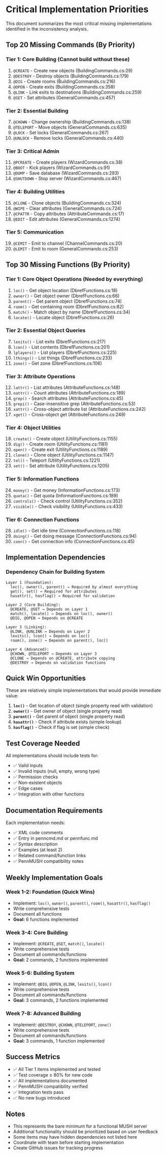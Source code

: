 # Critical Implementation Priorities

This document summarizes the most critical missing implementations identified in the inconsistency analysis.

## Top 20 Missing Commands (By Priority)

### Tier 1: Core Building (Cannot build without these)
1. `@CREATE` - Create new objects (BuildingCommands.cs:29)
2. `@DESTROY` - Destroy objects (BuildingCommands.cs:179)
3. `@DIG` - Create rooms (BuildingCommands.cs:216)
4. `@OPEN` - Create exits (BuildingCommands.cs:358)
5. `@LINK` - Link exits to destinations (BuildingCommands.cs:259)
6. `@SET` - Set attributes (GeneralCommands.cs:457)

### Tier 2: Essential Building
7. `@CHOWN` - Change ownership (BuildingCommands.cs:138)
8. `@TELEPORT` - Move objects (GeneralCommands.cs:635)
9. `@LOCK` - Set locks (GeneralCommands.cs:267)
10. `@UNLOCK` - Remove locks (GeneralCommands.cs:440)

### Tier 3: Critical Admin
11. `@PCREATE` - Create players (WizardCommands.cs:38)
12. `@BOOT` - Kick players (WizardCommands.cs:91)
13. `@DUMP` - Save database (WizardCommands.cs:293)
14. `@SHUTDOWN` - Stop server (WizardCommands.cs:467)

### Tier 4: Building Utilities
15. `@CLONE` - Clone objects (BuildingCommands.cs:324)
16. `@WIPE` - Clear attributes (GeneralCommands.cs:724)
17. `@CPATTR` - Copy attributes (AttributeCommands.cs:17)
18. `@EDIT` - Edit attributes (GeneralCommands.cs:1274)

### Tier 5: Communication
19. `@CEMIT` - Emit to channel (ChannelCommands.cs:20)
20. `@LEMIT` - Emit to room (GeneralCommands.cs:253)

## Top 30 Missing Functions (By Priority)

### Tier 1: Core Object Operations (Needed by everything)
1. `loc()` - Get object location (DbrefFunctions.cs:18)
2. `owner()` - Get object owner (DbrefFunctions.cs:66)
3. `parent()` - Get parent object (DbrefFunctions.cs:74)
4. `room()` - Get containing room (DbrefFunctions.cs:82)
5. `match()` - Match object by name (DbrefFunctions.cs:34)
6. `locate()` - Locate object (DbrefFunctions.cs:26)

### Tier 2: Essential Object Queries
7. `lexits()` - List exits (DbrefFunctions.cs:217)
8. `lcon()` - List contents (DbrefFunctions.cs:201)
9. `lplayers()` - List players (DbrefFunctions.cs:225)
10. `lthings()` - List things (DbrefFunctions.cs:233)
11. `zone()` - Get zone (DbrefFunctions.cs:106)

### Tier 3: Attribute Operations
12. `lattr()` - List attributes (AttributeFunctions.cs:148)
13. `nattr()` - Count attributes (AttributeFunctions.cs:189)
14. `grep()` - Search attributes (AttributeFunctions.cs:45)
15. `grepi()` - Case-insensitive grep (AttributeFunctions.cs:53)
16. `xattr()` - Cross-object attribute list (AttributeFunctions.cs:242)
17. `xget()` - Cross-object get (AttributeFunctions.cs:249)

### Tier 4: Object Utilities
18. `create()` - Create object (UtilityFunctions.cs:1155)
19. `dig()` - Create room (UtilityFunctions.cs:1181)
20. `open()` - Create exit (UtilityFunctions.cs:1189)
21. `clone()` - Clone object (UtilityFunctions.cs:1147)
22. `tel()` - Teleport (UtilityFunctions.cs:1221)
23. `set()` - Set attribute (UtilityFunctions.cs:1205)

### Tier 5: Information Functions
24. `money()` - Get money (InformationFunctions.cs:173)
25. `quota()` - Get quota (InformationFunctions.cs:189)
26. `controls()` - Check control (UtilityFunctions.cs:352)
27. `visible()` - Check visibility (UtilityFunctions.cs:433)

### Tier 6: Connection Functions
28. `idle()` - Get idle time (ConnectionFunctions.cs:118)
29. `doing()` - Get doing message (ConnectionFunctions.cs:94)
30. `conn()` - Get connection info (ConnectionFunctions.cs:45)

## Implementation Dependencies

### Dependency Chain for Building System

```
Layer 1 (Foundation):
  loc(), owner(), parent() → Required by almost everything
  get(), set() → Required for attributes
  hasattr(), hasflag() → Required for validation

Layer 2 (Core Building):
  @CREATE, @SET → Depends on Layer 1
  match(), locate() → Depends on loc(), owner()
  @DIG, @OPEN → Depends on @CREATE

Layer 3 (Linking):
  @LINK, @UNLINK → Depends on Layer 2
  lexits(), lcon() → Depends on loc()
  room(), zone() → Depends on parent(), loc()

Layer 4 (Advanced):
  @CHOWN, @TELEPORT → Depends on Layer 3
  @CLONE → Depends on @CREATE, attribute copying
  @DESTROY → Depends on validation functions
```

## Quick Win Opportunities

These are relatively simple implementations that would provide immediate value:

1. **`loc()`** - Get location of object (single property read with validation)
2. **`owner()`** - Get owner of object (single property read)
3. **`parent()`** - Get parent of object (single property read)
4. **`hasattr()`** - Check if attribute exists (simple lookup)
5. **`hasflag()`** - Check if flag is set (simple check)

## Test Coverage Needed

All implementations should include tests for:
- ✅ Valid inputs
- ✅ Invalid inputs (null, empty, wrong type)
- ✅ Permission checks
- ✅ Non-existent objects
- ✅ Edge cases
- ✅ Integration with other functions

## Documentation Requirements

Each implementation needs:
- ✅ XML code comments
- ✅ Entry in penncmd.md or pennfunc.md
- ✅ Syntax description
- ✅ Examples (at least 2)
- ✅ Related command/function links
- ✅ PennMUSH compatibility notes

## Weekly Implementation Goals

### Week 1-2: Foundation (Quick Wins)
- Implement: `loc()`, `owner()`, `parent()`, `room()`, `hasattr()`, `hasflag()`
- Write comprehensive tests
- Document all functions
- **Goal:** 6 functions implemented

### Week 3-4: Core Building
- Implement: `@CREATE`, `@SET`, `match()`, `locate()`
- Write comprehensive tests
- Document all commands/functions
- **Goal:** 2 commands, 2 functions implemented

### Week 5-6: Building System
- Implement: `@DIG`, `@OPEN`, `@LINK`, `lexits()`, `lcon()`
- Write comprehensive tests
- Document all commands/functions
- **Goal:** 3 commands, 2 functions implemented

### Week 7-8: Advanced Building
- Implement: `@DESTROY`, `@CHOWN`, `@TELEPORT`, `zone()`
- Write comprehensive tests
- Document all commands/functions
- **Goal:** 3 commands, 1 function implemented

## Success Metrics

- ✅ All Tier 1 items implemented and tested
- ✅ Test coverage ≥ 80% for new code
- ✅ All implementations documented
- ✅ PennMUSH compatibility verified
- ✅ Integration tests pass
- ✅ No new bugs introduced

## Notes

- This represents the bare minimum for a functional MUSH server
- Additional functionality should be prioritized based on user feedback
- Some items may have hidden dependencies not listed here
- Coordinate with team before starting implementation
- Create GitHub issues for tracking progress
